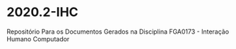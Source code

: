 # 2020.2-IHC
Repositório Para os Documentos Gerados na Disciplina FGA0173 - Interação Humano Computador
